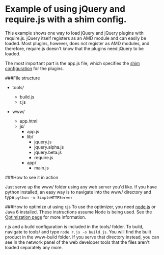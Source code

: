 Example of using jQuery and require.js with a shim config.
====

This example shows one way to load jQuery and jQuery plugins with require.js.  jQuery itself registers as an AMD module and can easily be loaded. Most plugins, however, does not register as AMD modules, and therefore, require.js doesn't know that the plugins need jQuery to be loaded. 

The most important part is the app.js file, which specifies the [shim configuration](http://requirejs.org/docs/api.html#config-shim) for the plugins. 

###File structure 

- tools/
    - build.js
    - r.js

- www/
    - app.html
    - js/
      - app.js
      - lib/
        - jquery.js
        - jquery.alpha.js
        - jquery.beta.js
        - require.js
      - app/
        - main.js

###How to see it in action

Just serve up the www/ folder using any web server you'd like. If you have python installed, an easy way is to navigate into the www/ directory and type `python -m SimpleHTTPServer`

###How to optimize ut using r.js
To use the optimizer, you need [node.js](http://nodejs.org) or Java 6 installed. These instructions assume Node is being used. See the [Optimization page](http://requirejs.org/docs/optimization.html) for more information.
 
r.js and a build configuration is included in the tools/ folder. To build, navigate to tools/ and type `node r.js -o build.js`. You will find the built product in the www-build folder. If you serve that directory instead, you can see in the network panel of the web developer tools that the files aren't loaded separately any more.

